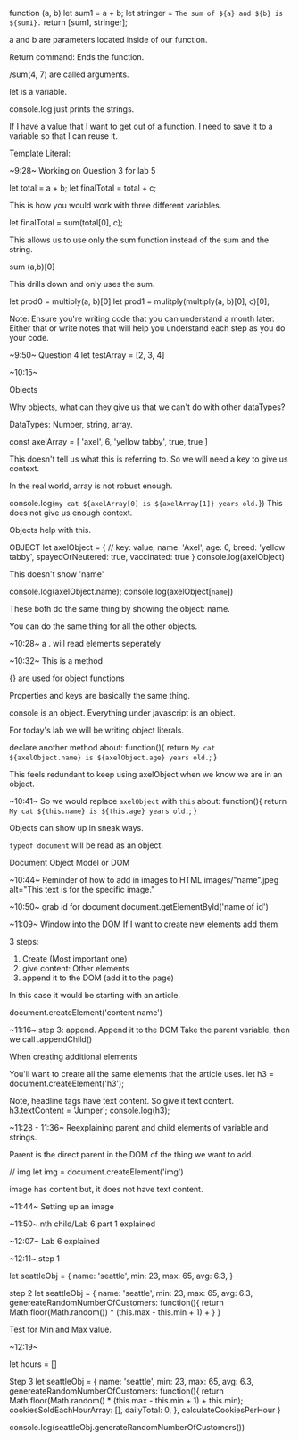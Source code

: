 function (a, b)
    let sum1 = a + b;
    let stringer = `The sum of ${a} and ${b} is ${sum1}.`
    return [sum1, stringer];

a and b are parameters located inside of our function.

Return command: Ends the function.

/sum(4, 7) are called arguments.

let is a variable.

console.log just prints the strings.

If I have a value that I want to get out of a function. I need to save it to a variable so that I can reuse it.

Template Literal: 

~9:28~
Working on Question 3 for lab 5

let total = a + b;
let finalTotal = total + c;

This is how you would work with three different variables.

let finalTotal = sum(total[0], c);

This allows us to use only the sum function instead of the sum and the string.

sum (a,b)[0]

This drills down and only uses the sum.

let prod0 = multiply(a, b)[0]
let prod1 = mulitply(multiply(a, b)[0], c)[0];


Note: Ensure you're writing code that you can understand a month later. Either that or write notes that will help you understand each step as you do your code.

~9:50~ Question 4
let testArray = [2, 3, 4]

~10:15~

Objects

Why objects, what can they give us that we can't do with other dataTypes?

DataTypes: Number, string, array.

const axelArray = [
'axel',
6,
'yellow tabby',
true,
true
]

This doesn't tell us what this is referring to. So we will need a key to give us context.

In the real world, array is not robust enough. 

console.log(`my cat ${axelArray[0] is ${axelArray[1]} years old.`})
This does not give us enough context.

Objects help with this.


OBJECT
let axelObject = {
    // key: value,
    name: 'Axel',
    age: 6,
    breed: 'yellow tabby',
    spayedOrNeutered: true,
    vaccinated: true
}
console.log(axelObject)

This doesn't show 'name'

console.log(axelObject.name);
console.log(axelObject[`name`])

These both do the same thing by showing the object: name.

You can do the same thing for all the other objects.

~10:28~
a . will read elements seperately

~10:32~ This is a method

{} are used for object functions

Properties and keys are basically the same thing.

console is an object. Everything under javascript is an object.

For today's lab we will be writing object literals.

declare another method
about: function(){
  return `My cat ${axelObject.name} is ${axelObject.age} years old.`;
}

This feels redundant to keep using axelObject when we know we are in an object.

~10:41~
So we would replace `axelObject` with `this`
about: function(){
  return `My cat ${this.name} is ${this.age} years old.`;
}



Objects can show up in sneak ways.

`typeof document` will be read as an object.

Document Object Model or DOM

~10:44~ Reminder of how to add in images to HTML images/"name".jpeg alt="This text is for the specific image."

~10:50~ grab id for document
document.getElementById('name of id')


~11:09~ Window into the DOM
If I want to create new elements add them

3 steps:
1. Create (Most important one)
2. give content: Other elements
3. append it to the DOM (add it to the page)

In this case it would be starting with an article.

document.createElement('content name')

~11:16~
step 3: append. Append it to the DOM
Take the parent variable, then we call .appendChild()

When creating additional elements

You'll want to create all the same elements that the article uses.
let h3 = document.createElement('h3');

Note, headline tags have text content. So give it text content.
h3.textContent = 'Jumper';
console.log(h3);

~11:28 - 11:36~
Reexplaining parent and child elements of variable and strings.

Parent is the direct parent in the DOM of the thing we want to add.

// img
let img = document.createElement('img')

image has content but, it does not have text content.

~11:44~ Setting up an image

~11:50~ nth child/Lab 6 part 1 explained

~12:07~ Lab 6 explained

~12:11~ step 1

let seattleObj = {
    name: 'seattle',
    min: 23,
    max: 65,
    avg: 6.3,
}


step 2
let seattleObj = {
    name: 'seattle',
    min: 23,
    max: 65,
    avg: 6.3,
    genereateRandomNumberOfCustomers: function(){
        return Math.floor(Math.random()) * (this.max - this.min + 1) + 
    }
}

Test for Min and Max value.

~12:19~

let hours = []

Step 3
let seattleObj = {
    name: 'seattle',
    min: 23,
    max: 65,
    avg: 6.3,
    genereateRandomNumberOfCustomers: function(){
        return Math.floor(Math.random() * (this.max - this.min + 1) + this.min);
        cookiesSoldEachHourArray: [],
        dailyTotal: 0,
    },
    calculateCookiesPerHour
}

console.log(seattleObj.generateRandomNumberOfCustomers())